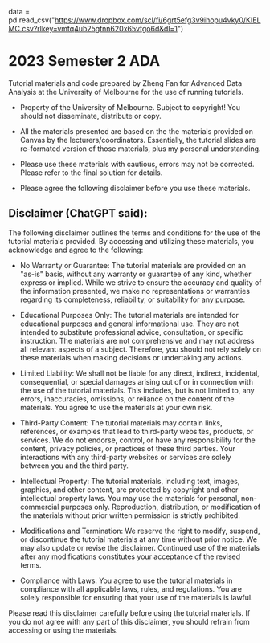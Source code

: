 data = pd.read_csv("https://www.dropbox.com/scl/fi/6grt5efg3v9ihopu4vky0/KIELMC.csv?rlkey=vmtq4ub25gtnn620x65vtgo6d&dl=1")


# 2023 Semester 2 ADA

Tutorial materials and code prepared by Zheng Fan for Advanced Data Analysis at the University of Melbourne for the use of running tutorials.

* Property of the University of Melbourne. Subject to copyright! You should not disseminate, distribute or copy.

* All the materials presented are based on the the materials provided on Canvas by the lecturers/coordinators. Essentially, the tutorial slides are re-formated version of those materials, plus my personal understanding.

* Please use these materials with cautious, errors may not be corrected. Please refer to the final solution for details.

* Please agree the following disclaimer before you use these materials. 


## Disclaimer (ChatGPT said):

The following disclaimer outlines the terms and conditions for the use of the tutorial materials provided. By accessing and utilizing these materials, you acknowledge and agree to the following:

* No Warranty or Guarantee: The tutorial materials are provided on an "as-is" basis, without any warranty or guarantee of any kind, whether express or implied. While we strive to ensure the accuracy and quality of the information presented, we make no representations or warranties regarding its completeness, reliability, or suitability for any purpose.

* Educational Purposes Only: The tutorial materials are intended for educational purposes and general informational use. They are not intended to substitute professional advice, consultation, or specific instruction. The materials are not comprehensive and may not address all relevant aspects of a subject. Therefore, you should not rely solely on these materials when making decisions or undertaking any actions.

* Limited Liability: We shall not be liable for any direct, indirect, incidental, consequential, or special damages arising out of or in connection with the use of the tutorial materials. This includes, but is not limited to, any errors, inaccuracies, omissions, or reliance on the content of the materials. You agree to use the materials at your own risk.

* Third-Party Content: The tutorial materials may contain links, references, or examples that lead to third-party websites, products, or services. We do not endorse, control, or have any responsibility for the content, privacy policies, or practices of these third parties. Your interactions with any third-party websites or services are solely between you and the third party.

* Intellectual Property: The tutorial materials, including text, images, graphics, and other content, are protected by copyright and other intellectual property laws. You may use the materials for personal, non-commercial purposes only. Reproduction, distribution, or modification of the materials without prior written permission is strictly prohibited.

* Modifications and Termination: We reserve the right to modify, suspend, or discontinue the tutorial materials at any time without prior notice. We may also update or revise the disclaimer. Continued use of the materials after any modifications constitutes your acceptance of the revised terms.

* Compliance with Laws: You agree to use the tutorial materials in compliance with all applicable laws, rules, and regulations. You are solely responsible for ensuring that your use of the materials is lawful.

Please read this disclaimer carefully before using the tutorial materials. If you do not agree with any part of this disclaimer, you should refrain from accessing or using the materials.
